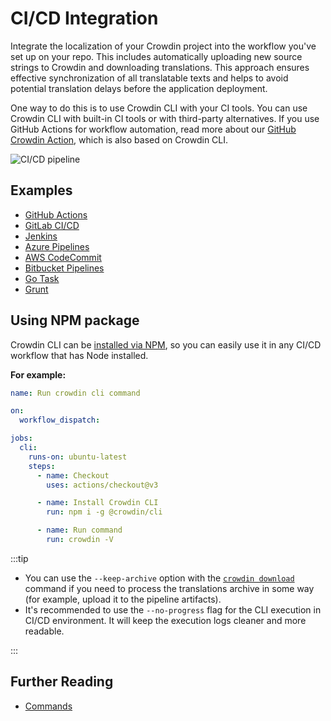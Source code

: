 # CI/CD Integration

Integrate the localization of your Crowdin project into the workflow you've set up on your repo. This includes automatically uploading new source strings to Crowdin and downloading translations. This approach ensures effective synchronization of all translatable texts and helps to avoid potential translation delays before the application deployment.

One way to do this is to use Crowdin CLI with your CI tools. You can use Crowdin CLI with built-in CI tools or with third-party alternatives. If you use GitHub Actions for workflow automation, read more about our [GitHub Crowdin Action](https://github.com/marketplace/actions/crowdin-action), which is also based on Crowdin CLI.

![CI/CD pipeline](/img/ci_cd_pipeline.png)

## Examples

- [GitHub Actions](https://github.com/crowdin/github-action)
- [GitLab CI/CD](https://store.crowdin.com/gitlab-ci)
- [Jenkins](https://store.crowdin.com/jenkins)
- [Azure Pipelines](https://store.crowdin.com/azure-pipelines)
- [AWS CodeCommit](https://store.crowdin.com/codecommit)
- [Bitbucket Pipelines](https://store.crowdin.com/bitbucket-pipelines)
- [Go Task](https://store.crowdin.com/go-task)
- [Grunt](https://store.crowdin.com/grunt)

## Using NPM package

Crowdin CLI can be [installed via NPM](/installation#npm), so you can easily use it in any CI/CD workflow that has Node installed.

**For example:**

```yml title="GitHub Actions Workflow"
name: Run crowdin cli command

on:
  workflow_dispatch:

jobs:
  cli:
    runs-on: ubuntu-latest
    steps:
      - name: Checkout
        uses: actions/checkout@v3

      - name: Install Crowdin CLI
        run: npm i -g @crowdin/cli

      - name: Run command
        run: crowdin -V
```

:::tip

- You can use the `--keep-archive` option with the [`crowdin download`](/commands/crowdin-download) command if you need to process the translations archive in some way (for example, upload it to the pipeline artifacts).
- It's recommended to use the `--no-progress` flag for the CLI execution in CI/CD environment. It will keep the execution logs cleaner and more readable.

:::

## Further Reading

- [Commands](/commands/crowdin)
